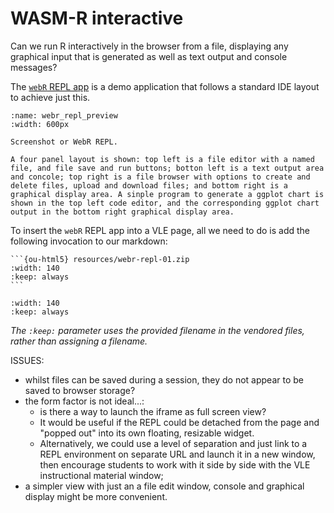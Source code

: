 # WASM-R interactive

Can we run R interactively in the browser from a file, displaying any graphical input that is generated as well as text output and console messages?

The [`webR` REPL app](https://webr.r-wasm.org/latest/) is a demo application that follows a standard IDE layout to achieve just this.

```{figure} images/webR-repl.png
:name: webr_repl_preview
:width: 600px

Screenshot or WebR REPL.

A four panel layout is shown: top left is a file editor with a named file, and file save and run buttons; botton left is a text output area and concole; top right is a file browser with options to create and delete files, upload and download files; and bottom right is a graphical display area. A sinple program to generate a ggplot chart is shown in the top left code editor, and the corresponding ggplot chart output in the bottom right graphical display area.
```

To insert the `webR` REPL app into a VLE page, all we need to do is add the following invocation to our markdown:

````text
```{ou-html5} resources/webr-repl-01.zip
:width: 140
:keep: always
```
````

```{ou-html5} resources/webr-repl-01.zip
:width: 140
:keep: always
```

*The `:keep:` parameter uses the provided filename in the vendored files, rather than assigning a filename.*

ISSUES:

- whilst files can be saved during a session, they do not appear to be saved to browser storage?
- the form factor is not ideal...:
  - is there a way to launch the iframe as full screen view?
  - It would be useful if the REPL could be detached from the page and "popped out" into its own floating, resizable widget.
  - Alternatively, we could use a level of separation and just link to a REPL environment on separate URL and launch it in a new window, then encourage students to work with it side by side with the VLE instructional material window;
- a simpler view with just an a file edit window, console and graphical display might be more convenient.
